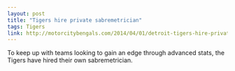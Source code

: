 ```yaml
---
layout: post
title: "Tigers hire private sabremetrician"
tags: Tigers
link: http://motorcitybengals.com/2014/04/01/detroit-tigers-hire-private-statistical-analyst/
---
```


To keep up with teams looking to gain an edge through advanced stats, the Tigers have hired their own sabremetrician.

